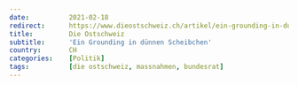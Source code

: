 ```yaml
---
date:          2021-02-18
redirect:      https://www.dieostschweiz.ch/artikel/ein-grounding-in-duennen-scheibchen-lDEdllX
title:         Die Ostschweiz
subtitle:      'Ein Grounding in dünnen Scheibchen'
country:       CH
categories:    [Politik]
tags:          [die ostschweiz, massnahmen, bundesrat]
---
```

